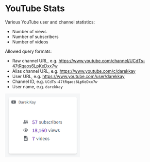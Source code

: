 # YouTube Stats

Various YouTube user and channel statistics:

- Number of views
- Number of subscribers
- Number of videos

Allowed query formats:

- Raw channel URL, e.g. https://www.youtube.com/channel/UCdTs-47tRqaos6LpKeDxx7w
- Alias channel URL, e.g. https://www.youtube.com/c/darekkay
- User URL, e.g. https://www.youtube.com/user/darekkay
- Channel ID, e.g. `UCdTs-47tRqaos6LpKeDxx7w`
- User name, e.g. `darekkay`

![](./img/youtube-stats.png)
